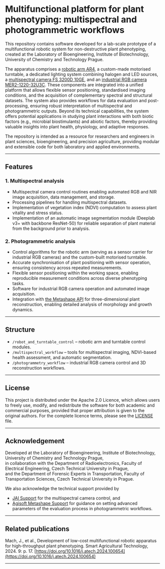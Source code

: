# Multifunctional platform for plant phenotyping: multispectral and photogrammetric workflows

This repository contains software developed for a lab-scale prototype of a multifunctional robotic system for non-destructive plant phenotyping, created at the Laboratory of Bioengineering, Institute of Biotechnology, University of Chemistry and Technology Prague.  

The apparatus comprises a [robotic arm AR4](https://anninrobotics.com/), a custom-made motorised turntable, a dedicated lighting system combining halogen and LED sources, a [multispectral camera FS 3200D 10GE](https://ftp.stemmer-imaging.com/webdavs/docmanager/150153-JAI-FS-3200D-10GE-Datasheet.pdf), and an [industrial RGB camera MER2-1220-32U3C](https://en.daheng-imaging.com/show-106-1997-1.html). These components are integrated into a unified platform that allows flexible sensor positioning, standardised imaging conditions, and the acquisition of complementary spectral and structural datasets. The system also provides workflows for data evaluation and post-processing, ensuring robust interpretation of multispectral and photogrammetric outputs. Beyond its technical capabilities, the system offers potential applications in studying plant interactions with both biotic factors (e.g., microbial biostimulants) and abiotic factors, thereby providing valuable insights into plant health, physiology, and adaptive responses. 

The repository is intended as a resource for researchers and engineers in plant sciences, bioengineering, and precision agriculture, providing modular and extensible code for both laboratory and applied environments.

 ---

## Features

### 1. Multispectral analysis
- Multispectral camera control routines enabling automated RGB and NIR image acquisition, data management, and storage.  
- Processing pipelines for handling multispectral datasets.  
- Implementation of vegetation index (NDVI) computation to assess plant vitality and stress status.  
- Implementation of an automatic image segmentation module (Deeplab v3+ with backbone ResNet-50) for reliable separation of plant material from the background prior to analysis.  

### 2. Photogrammetric analysis
- Control algorithms for the robotic arm (serving as a sensor carrier for industrial RGB cameras) and the custom-built motorised turntable.  
- Accurate synchronisation of plant positioning with sensor operation, ensuring consistency across repeated measurements.  
- Flexible sensor positioning within the working space, enabling reproducible measurement conditions across diverse phenotyping tasks.  
- Software for industrial RGB camera operation and automated image acquisition.  
- Integration with [the Metashape API](https://www.agisoft.com/pdf/metashape_python_api_2_0_0.pdf) for three-dimensional plant reconstruction, enabling detailed analysis of morphology and growth dynamics.  

---

## Structure
- `/robot_and_turntable_control` – robotic arm and turntable control modules.  
- `/multispectral_workflow` – tools for multispectral imaging, NDVI-based health assessment, and automatic segmentation.  
- `/photogrammetry_workflow` – industrial RGB camera control and 3D reconstruction workflows.  

---

## License
This project is distributed under the Apache 2.0 Licence, which allows users to freely use, modify, and redistribute the software for both academic and commercial purposes, provided that proper attribution is given to the original authors. For the complete licence terms, please see the [LICENSE](./LICENSE) file.  

---

## Acknowledgement
Developed at the Laboratory of Bioengineering, Institute of Biotechnology, University of Chemistry and Technology Prague,  
in collaboration with the Department of Radioelectronics, Faculty of Electrical Engineering, Czech Technical University in Prague,  
and the Department of Forensic Experts in Transportation, Faculty of Transportation Sciences, Czech Technical University in Prague.  

We also acknowledge the technical support provided by  
- [JAI Support](https://support.jai.com/hc/en-us) for the multispectral camera control, and  
- [Agisoft Metashape Support](https://www.agisoftmetashape.com/support/?srsltid=AfmBOopHtxRqLW6budwORrpX34QVnSkSQnkvERqKRR9fFE1lLZ1-gCzI) for guidance on setting advanced parameters of the evaluation process in photogrammetric workflows.  

---

## Related publications
Mach, J., et al., Development of low-cost multifunctional robotic apparatus for high-throughput plant phenotyping. Smart Agricultural Technology, 2024. 9: p. 17. [https://doi.org/10.1016/j.atech.2024.100654](https://doi.org/10.1016/j.atech.2024.100654)

---
